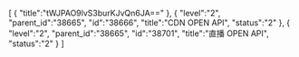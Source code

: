 [
	{
		"title":"tWJPAO9lvS3burKJvQn6JA=="
	},
	{
		"level":"2",
		"parent_id":"38665",
		"id":"38666",
		"title":"CDN OPEN API",
		"status":"2"
	},
	{
		"level":"2",
		"parent_id":"38665",
		"id":"38701",
		"title":"直播 OPEN API",
		"status":"2"
	}
]